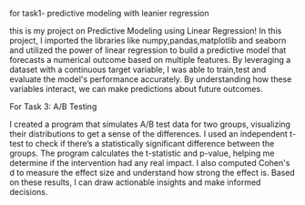 for task1- predictive modeling with leanier regression

this is my project on Predictive Modeling using Linear Regression! In this project, I imported the libraries like numpy,pandas,matplotlib and seaborn and utilized the power of linear regression to build a predictive model that forecasts a numerical outcome based on multiple features. By leveraging a dataset with a continuous target variable, I was able to train,test and evaluate the model's performance accurately.
By understanding how these variables interact, we can make predictions about future outcomes.









For Task 3: A/B Testing

I created a program that simulates A/B test data for two groups, visualizing their distributions to get a sense of the differences. I used an independent t-test to check if there’s a statistically significant difference between the groups. The program calculates the t-statistic and p-value, helping me determine if the intervention had any real impact. I also computed Cohen's d to measure the effect size and understand how strong the effect is. Based on these results, I can draw actionable insights and make informed decisions.
